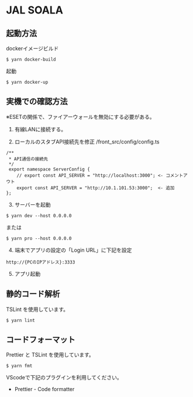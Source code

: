 # JAL SOALA

## 起動方法

<!-- ```
$ yarn install
```

```
$ yarn dev
``` -->
dockerイメージビルド
```
$ yarn docker-build
```

起動
```
$ yarn docker-up
```

## 実機での確認方法
※ESETの関係で、ファイアーウォールを無効にする必要がある。

1. 有線LANに接続する。

2. ローカルのスタブAPI接続先を修正
/front_src/config/config.ts

```
/**
 * API通信の接続先
 */
 export namespace ServerConfig {
    // export const API_SERVER = "http://localhost:3000"; <- コメントアウト
    export const API_SERVER = "http://10.1.101.53:3000";  <- 追加
};
```

3. サーバーを起動

```
$ yarn dev --host 0.0.0.0

```

または

```
$ yarn pro --host 0.0.0.0
```

4. 端末でアプリの設定の「Login URL」に下記を設定

```
http://{PCのIPアドレス}:3333
```

5. アプリ起動

## 静的コード解析

TSLint を使用しています。

```
$ yarn lint
```

## コードフォーマット

Prettier と TSLint を使用しています。

```
$ yarn fmt
```

VScodeで下記のプラグインを利用してください。
- Prettier - Code formatter
